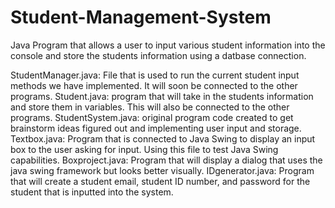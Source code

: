 # Student-Management-System
Java Program that allows a user to input various student information into the console and store the students information using a datbase connection. 


  StudentManager.java: File that is used to run the current student input methods we have implemented. It will soon be connected to the other programs.
  Student.java: program that will take in the students information and store them in variables. This will also be connected to the other programs.
  StudentSystem.java: original program code created to get brainstorm ideas figured out and implementing user input and storage.
  Textbox.java: Program that is connected to Java Swing to display an input box to the user asking for input. Using this file to test Java Swing capabilities.
  Boxproject.java: Program that will display a dialog that uses the java swing framework but looks better visually.
  IDgenerator.java: Program that will create a student email, student ID number, and password for the student that is inputted into the system. 
